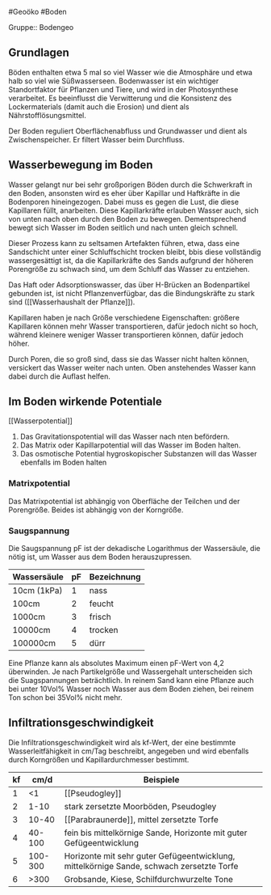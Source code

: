 #Geoöko #Boden

Gruppe:: Bodengeo

## Grundlagen

Böden enthalten etwa 5 mal so viel Wasser wie die Atmosphäre und etwa halb so viel wie Süßwasserseen. Bodenwasser ist ein wichtiger Standortfaktor für Pflanzen und Tiere, und wird in der Photosynthese verarbeitet. Es beeinflusst die Verwitterung und die Konsistenz des Lockermaterials (damit auch die Erosion) und dient als Nährstofflösungsmittel.

Der Boden reguliert Oberflächenabfluss und Grundwasser und dient als Zwischenspeicher. Er filtert Wasser beim Durchfluss.

## Wasserbewegung im Boden

Wasser gelangt nur bei sehr großporigen Böden durch die Schwerkraft in den Boden, ansonsten wird es eher über Kapillar und Haftkräfte in die Bodenporen hineingezogen. Dabei muss es gegen die Lust, die diese Kapillaren füllt, anarbeiten. Diese Kapillarkräfte erlauben Wasser auch, sich von unten nach oben durch den Boden zu bewegen. Dementsprechend bewegt sich Wasser im Boden seitlich und nach unten gleich schnell.

Dieser Prozess kann zu seltsamen Artefakten führen, etwa, dass eine Sandschicht unter einer Schluffschicht trocken bleibt, bbis diese vollständig wassergesättigt ist, da die Kapillarkräfte des Sands aufgrund der höheren Porengröße zu schwach sind, um dem Schluff das Wasser zu entziehen.

Das Haft oder Adsorptionswasser, das über H-Brücken an Bodenpartikel gebunden ist, ist nicht Pflanzenverfügbar, das die Bindungskräfte zu stark sind ([[Wasserhaushalt der Pflanze]]).

Kapillaren haben je nach Größe verschiedene Eigenschaften: größere Kapillaren können mehr Wasser transportieren, dafür jedoch nicht so hoch, während kleinere weniger Wasser transportieren können, dafür jedoch höher.

Durch Poren, die so groß sind, dass sie das Wasser nicht halten können, versickert das Wasser weiter nach unten. Oben anstehendes Wasser kann dabei durch die Auflast helfen.

## Im Boden wirkende Potentiale

[[Wasserpotential]]

1. Das Gravitationspotential will das Wasser nach nten befördern.
2. Das Matrix oder Kapillarpotential will das Wasser im Boden halten.
3. Das osmotische Potential hygroskopischer Substanzen will das Wasser ebenfalls im Boden halten

### Matrixpotential

Das Matrixpotential ist abhängig von Oberfläche der Teilchen und der Porengröße. Beides ist abhängig von der Korngröße.

### Saugspannung

Die Saugspannung pF ist der dekadische Logarithmus der Wassersäule, die nötig ist, um Wasser aus dem Boden herauszupressen. 


| Wassersäule | pF  | Bezeichnung |
| ----------- | --- | ----------- |
| 10cm (1kPa) | 1   | nass        |
| 100cm       | 2   | feucht      |
| 1000cm      | 3   | frisch      |
| 10000cm     | 4   | trocken     |
| 100000cm    | 5   | dürr        |

Eine Pflanze kann als absolutes Maximum einen pF-Wert von 4,2 überwinden. Je nach Partikelgröße und Wassergehalt unterscheiden sich die Suagspannungen beträchtlich. In reinem Sand kann eine Pflanze auch bei unter 10Vol% Wasser noch Wasser aus dem Boden ziehen, bei reinem Ton schon bei 35Vol% nicht mehr.

## Infiltrationsgeschwindigkeit

Die Infiltrationsgeschwindigkeit wird als kf-Wert, der eine bestimmte Wasserleitfähigkeit in cm/Tag beschreibt,  angegeben und wird ebenfalls durch Korngrößen und Kapillardurchmesser bestimmt.


| kf  | cm/d    | Beispiele                                                                                |
| --- | ------- | ---------------------------------------------------------------------------------------- |
| 1   | <1      | [[Pseudogley]]                                                                           |
| 2   | 1-10    | stark zersetzte Moorböden, Pseudogley                                                    |
| 3   | 10-40   | [[Parabraunerde]], mittel zersetzte Torfe                                                |
| 4   | 40-100  | fein bis mittelkörnige Sande, Horizonte mit guter Gefügeentwicklung                      |
| 5   | 100-300 | Horizonte mit sehr guter Gefügeentwicklung, mittelkörnige Sande, schwach zersetzte Torfe |
| 6   | >300    | Grobsande, Kiese, Schilfdurchwurzelte Tone                                                                                         |
